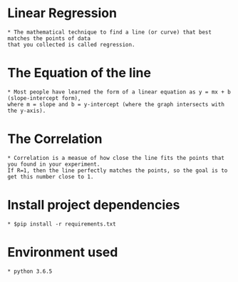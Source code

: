 # Linear Regression
    * The mathematical technique to find a line (or curve) that best matches the points of data
    that you collected is called regression.

# The Equation of the line
    * Most people have learned the form of a linear equation as y = mx + b (slope-intercept form),
    where m = slope and b = y-intercept (where the graph intersects with the y-axis).

# The Correlation
    * Correlation is a measue of how close the line fits the points that you found in your experiment.
    If R=1, then the line perfectly matches the points, so the goal is to get this number close to 1.

# Install project dependencies
    * $pip install -r requirements.txt

# Environment used
    * python 3.6.5